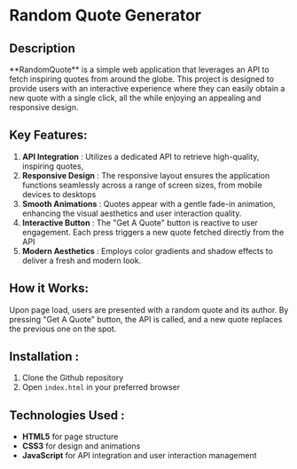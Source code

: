 # Random Quote Generator
## Description
<p>
**RandomQuote** is a simple web application that leverages an API to fetch inspiring quotes from around the globe. This project is designed to provide users with an interactive experience where they can easily obtain a new quote with a single click, all the while enjoying an appealing and responsive design.
</p>

## Key Features:
1. **API Integration** : Utilizes a dedicated API to retrieve high-quality, inspiring quotes,
2. **Responsive Design** : The responsive layout ensures the application functions seamlessly across a range of screen sizes, from mobile devices to desktops
3. **Smooth Animations** : Quotes appear with a gentle fade-in animation, enhancing the visual aesthetics and user interaction quality.
4. **Interactive Button** : The "Get A Quote" button is reactive to user engagement. Each press triggers a new quote fetched directly from the API
5. **Modern Aesthetics** : Employs color gradients and shadow effects to deliver a fresh and modern look.

## How it Works:
<p>
Upon page load, users are presented with a random quote and its author. By pressing "Get A Quote" button, the API is called, and a new quote replaces the previous one on the spot.
</p>

## Installation :
1. Clone the Github repository
2. Open `index.html` in your preferred browser

## Technologies Used :
- **HTML5** for page structure
- **CSS3** for design and animations
- **JavaScript** for API integration and user interaction management
